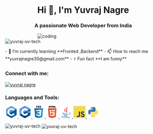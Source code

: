 
<h1 align="center">Hi 👋, I'm Yuvraj Nagre</h1>
<h3 align="center">A passionate Web Developer from India</h3>
<img align="right" alt="coding"width="400" src="https://png.pngtree.com/png-vector/20240320/ourmid/pngtree-coding-clipart-guy-in-glasses-computer-tech-cartoon-vector-illustration-png-image_11957889.png">
<p align="left"> <img src="https://komarev.com/ghpvc/?username=yuvraj-uv-tech&label=Profile%20views&color=0e75b6&style=flat" alt="yuvraj-uv-tech" /> </p>
- 🌱 I’m currently learning **Fronted ,Backend**
- 📫 How to reach me **yuvrajnagre30@gmail.com**
- ⚡ Fun fact **I am funny**
<h3 align="left">Connect with me:</h3>
<p align="left">
<a href="https://linkedin.com/in/yuvraj nagre" target="blank"><img align="center" src="https://raw.githubusercontent.com/rahuldkjain/github-profile-readme-generator/master/src/images/icons/Social/linked-in-alt.svg" alt="yuvraj nagre" height="30" width="40" /></a>
</p>
<h3 align="left">Languages and Tools:</h3>
<p align="left"> <a href="https://www.cprogramming.com/" target="_blank" rel="noreferrer"> <img src="https://raw.githubusercontent.com/devicons/devicon/master/icons/c/c-original.svg" alt="c" width="40" height="40"/> </a> <a href="https://www.w3schools.com/cpp/" target="_blank" rel="noreferrer"> <img src="https://raw.githubusercontent.com/devicons/devicon/master/icons/cplusplus/cplusplus-original.svg" alt="cplusplus" width="40" height="40"/> </a> <a href="https://www.w3schools.com/css/" target="_blank" rel="noreferrer"> <img src="https://raw.githubusercontent.com/devicons/devicon/master/icons/css3/css3-original-wordmark.svg" alt="css3" width="40" height="40"/> </a> <a href="https://www.w3.org/html/" target="_blank" rel="noreferrer"> <img src="https://raw.githubusercontent.com/devicons/devicon/master/icons/html5/html5-original-wordmark.svg" alt="html5" width="40" height="40"/> </a> <a href="https://www.java.com" target="_blank" rel="noreferrer"> <img src="https://raw.githubusercontent.com/devicons/devicon/master/icons/java/java-original.svg" alt="java" width="40" height="40"/> </a> <a href="https://developer.mozilla.org/en-US/docs/Web/JavaScript" target="_blank" rel="noreferrer"> <img src="https://raw.githubusercontent.com/devicons/devicon/master/icons/javascript/javascript-original.svg" alt="javascript" width="40" height="40"/> </a> <a href="https://www.python.org" target="_blank" rel="noreferrer"> <img src="https://raw.githubusercontent.com/devicons/devicon/master/icons/python/python-original.svg" alt="python" width="40" height="40"/> </a> </p>
<p><img align="left" src="https://github-readme-stats.vercel.app/api/top-langs?username=yuvraj-uv-tech&show_icons=true&locale=en&layout=compact" alt="yuvraj-uv-tech" /></p>
<p>&nbsp;<img align="center" src="https://github-readme-stats.vercel.app/api?username=yuvraj-uv-tech&show_icons=true&locale=en" alt="yuvraj-uv-tech" /></p>
